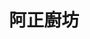 ---
title: "阿正廚坊"
description: "阿正廚坊"
layout: shop
keywords:
  - 美食競賽
  - 台灣美食
  - 美食精選
datePublished: "2025-06-30"
dateModified: "2025-07-04"
city: "台北市"
district: "中山區"
address: "台北市中山區建國北路三段80巷1號"
phone: "0227025277"
geo: "25.065657746664648, 121.5356822394339"
google_map: "https://maps.app.goo.gl/tJp4JMz8Dd2HdYBDA"
footinder: "https://footinder.com.tw/%e5%8f%b0%e5%8c%97%e5%b8%82%e4%b8%ad%e5%b1%b1%e5%8d%80/362170/"
official: "https://www.facebook.com/chefshowtimetw/"
award:
  - name: "500盤"
    year: "2024"
    entries:
      - dishes:
          - "嫩薑透抽"

---